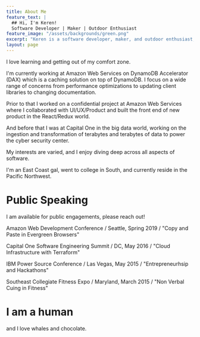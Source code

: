```yaml
---
title: About Me
feature_text: |
  ## Hi, I'm Keren!
  Software Developer | Maker | Outdoor Enthusiast
feature_image: "/assets/backgrounds/green.png"
excerpt: "Keren is a software developer, maker, and outdoor enthusiast, who likes learning and occassionally writing about it."
layout: page
---
```


I love learning and getting out of my comfort zone.

I'm currently working at Amazon Web Services on DynamoDB Accelerator (DAX) which is a caching solution on top of DynamoDB. I focus on a wide range of concerns from performance optimizations to updating client libraries to changing documentation.

Prior to that I worked on a confidential project at Amazon Web Services where I collaborated with UI/UX/Product and built the front end of new product in the React/Redux world.

And before that I was at Capital One in the big data world, working on the ingestion and transformation of terabytes and terabytes of data to power the cyber security center.

My interests are varied, and I enjoy diving deep across all aspects of software.

I'm an East Coast gal, went to college in South, and currently reside in the Pacific Northwest.

# Public Speaking

I am available for public engagements, please reach out!

Amazon Web Development Conference / Seattle, Spring 2019 / "Copy and Paste in Evergreen Browsers"

Capital One Software Engineering Summit / DC, May 2016 / "Cloud Infrastructure with Terraform"

IBM Power Source Conference / Las Vegas, May 2015 / "Entrepreneurhsip and Hackathons"

Southeast Collegiate Fitness Expo / Maryland, March 2015 / "Non Verbal Cuing in Fitness"

# I am a human

and I love whales and chocolate.
